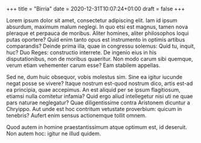 +++
title = "Birria"
date = 2020-12-31T10:07:24+01:00
draft = false
+++

Lorem ipsum dolor sit amet, consectetur adipiscing elit. Iam id ipsum
absurdum, maximum malum neglegi. In quo etsi est magnus, tamen nova
pleraque et perpauca de moribus. Aliter homines, aliter philosophos
loqui putas oportere? Quid enim tanto opus est instrumento in optimis
artibus comparandis? Deinde prima illa, quae in congressu solemus:
Quid tu, inquit, huc? Duo Reges: constructio interrete. De ingenio
eius in his disputationibus, non de moribus quaeritur. Non modo carum
sibi quemque, verum etiam vehementer carum esse? Eam stabilem
appellas.

Sed ne, dum huic obsequor, vobis molestus sim. Sine ea igitur iucunde
negat posse se vivere? Itaque nostrum est-quod nostrum dico, artis
est-ad ea principia, quae accepimus. An est aliquid per se ipsum
flagitiosum, etiamsi nulla comitetur infamia? Quid ergo aliud
intellegetur nisi uti ne quae pars naturae neglegatur? Quae
diligentissime contra Aristonem dicuntur a Chryippo. Aut unde est hoc
contritum vetustate proverbium: quicum in tenebris? Aufert enim sensus
actionemque tollit omnem.

Quod autem in homine praestantissimum atque optimum est, id
deseruit. Non autem hoc: igitur ne illud quidem.
